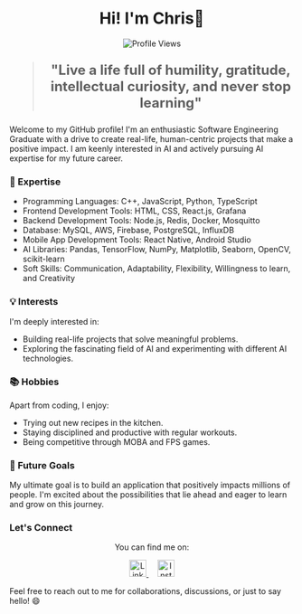<h1 align="center">Hi! I'm Chris👋</h1>

<p align="center">
  <img src="https://komarev.com/ghpvc/?username=christiantansastro&color=blue" alt="Profile Views" />
</p>

<blockquote style="font-size: 24px;">
  <p align="center">
    <strong>"Live a life full of humility, gratitude, intellectual curiosity, and never stop learning"</strong>
  </p>
</blockquote>

Welcome to my GitHub profile! I'm an enthusiastic Software Engineering Graduate with a drive to create real-life, human-centric projects that make a positive impact. I am keenly interested in AI and actively pursuing AI expertise for my future career.

### 🚀 Expertise

- Programming Languages: C++, JavaScript, Python, TypeScript
- Frontend Development Tools: HTML, CSS, React.js, Grafana
- Backend Development Tools: Node.js, Redis, Docker, Mosquitto
- Database: MySQL, AWS, Firebase, PostgreSQL, InfluxDB 
- Mobile App Development Tools: React Native, Android Studio
- AI Libraries: Pandas, TensorFlow, NumPy, Matplotlib, Seaborn, OpenCV, scikit-learn
- Soft Skills: Communication, Adaptability, Flexibility, Willingness to learn, and Creativity

### 💡 Interests

I'm deeply interested in:

- Building real-life projects that solve meaningful problems.
- Exploring the fascinating field of AI and experimenting with different AI technologies.

### 📚 Hobbies

Apart from coding, I enjoy:

- Trying out new recipes in the kitchen.
- Staying disciplined and productive with regular workouts.
- Being competitive through MOBA and FPS games.

### 🌱 Future Goals

My ultimate goal is to build an application that positively impacts millions of people. I'm excited about the possibilities that lie ahead and eager to learn and grow on this journey.

### Let's Connect

<p align="center">
  You can find me on:
</p>

<p align="center">
  <a href="https://linkedin.com/in/christiantansastro">
    <img src="https://raw.githubusercontent.com/rahuldkjain/github-profile-readme-generator/master/src/images/icons/Social/linked-in-alt.svg" alt="LinkedIn" height="30" />
  </a>&nbsp;&nbsp;&nbsp;
  <a href="https://instagram.com/chriss.tan">
    <img src="https://raw.githubusercontent.com/rahuldkjain/github-profile-readme-generator/master/src/images/icons/Social/instagram.svg" alt="Instagram" height="30" />
  </a>
</p>

Feel free to reach out to me for collaborations, discussions, or just to say hello! 😄
